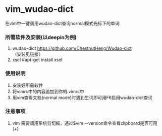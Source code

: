 # vim_wudao-dict
在vim中一键调用wudao-dict查询normal模式光标下的单词
### 所需软件及安装(以deepin为例)
1. wudao-dict https://github.com/ChestnutHeng/Wudao-dict （安装见链接）
2. xsel #apt-get install xsel
### 使用说明
1. 安装好所需软件
2. 将vimrc中的内容追加到你的.vimrc中
3. 用vim查看文档(normal mode)时遇到生词即可用F6启用wudao-dict查词
### 注意事项
1. vim 需要调用系统剪切板，通过$vim --version命令查看clipboard是否可用(+)
